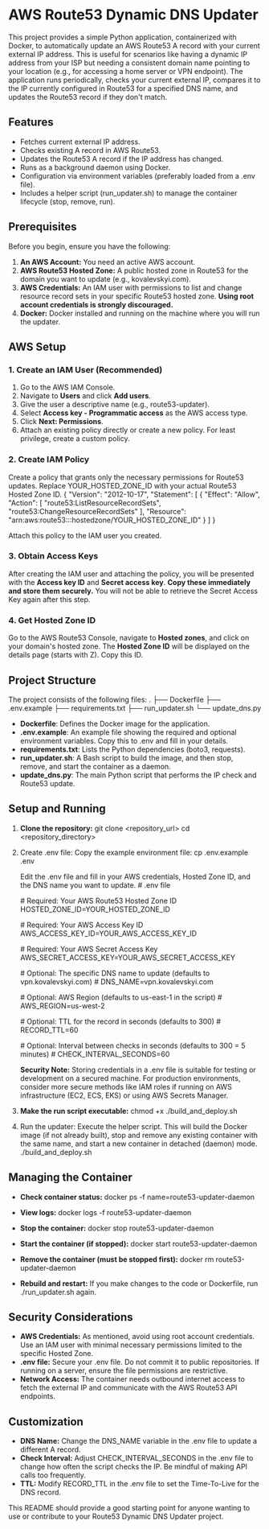 # **AWS Route53 Dynamic DNS Updater**

This project provides a simple Python application, containerized with Docker, to automatically update an AWS Route53 A record with your current external IP address. This is useful for scenarios like having a dynamic IP address from your ISP but needing a consistent domain name pointing to your location (e.g., for accessing a home server or VPN endpoint).
The application runs periodically, checks your current external IP, compares it to the IP currently configured in Route53 for a specified DNS name, and updates the Route53 record if they don't match.

## **Features**

* Fetches current external IP address.
* Checks existing A record in AWS Route53.
* Updates the Route53 A record if the IP address has changed.
* Runs as a background daemon using Docker.
* Configuration via environment variables (preferably loaded from a .env file).
* Includes a helper script (run\_updater.sh) to manage the container lifecycle (stop, remove, run).

## **Prerequisites**

Before you begin, ensure you have the following:

1. **An AWS Account:** You need an active AWS account.
2. **AWS Route53 Hosted Zone:** A public hosted zone in Route53 for the domain you want to update (e.g., kovalevskyi.com).
3. **AWS Credentials:** An IAM user with permissions to list and change resource record sets in your specific Route53 hosted zone. **Using root account credentials is strongly discouraged.**
4. **Docker:** Docker installed and running on the machine where you will run the updater.

## **AWS Setup**

### **1\. Create an IAM User (Recommended)**

1. Go to the AWS IAM Console.
2. Navigate to **Users** and click **Add users**.
3. Give the user a descriptive name (e.g., route53-updater).
4. Select **Access key \- Programmatic access** as the AWS access type.
5. Click **Next: Permissions**.
6. Attach an existing policy directly or create a new policy. For least privilege, create a custom policy.

### **2\. Create IAM Policy**

Create a policy that grants only the necessary permissions for Route53 updates. Replace YOUR\_HOSTED\_ZONE\_ID with your actual Route53 Hosted Zone ID.
{
    "Version": "2012-10-17",
    "Statement": \[
        {
            "Effect": "Allow",
            "Action": \[
                "route53:ListResourceRecordSets",
                "route53:ChangeResourceRecordSets"
            \],
            "Resource": "arn:aws:route53:::hostedzone/YOUR\_HOSTED\_ZONE\_ID"
        }
    \]
}

Attach this policy to the IAM user you created.

### **3\. Obtain Access Keys**

After creating the IAM user and attaching the policy, you will be presented with the **Access key ID** and **Secret access key**. **Copy these immediately and store them securely.** You will not be able to retrieve the Secret Access Key again after this step.

### **4\. Get Hosted Zone ID**

Go to the AWS Route53 Console, navigate to **Hosted zones**, and click on your domain's hosted zone. The **Hosted Zone ID** will be displayed on the details page (starts with Z). Copy this ID.

## **Project Structure**

The project consists of the following files:
.
├── Dockerfile
├── .env.example
├── requirements.txt
├── run\_updater.sh
└── update\_dns.py

* **Dockerfile**: Defines the Docker image for the application.
* **.env.example**: An example file showing the required and optional environment variables. Copy this to .env and fill in your details.
* **requirements.txt**: Lists the Python dependencies (boto3, requests).
* **run\_updater.sh**: A Bash script to build the image, and then stop, remove, and start the container as a daemon.
* **update\_dns.py**: The main Python script that performs the IP check and Route53 update.

## **Setup and Running**

1. **Clone the repository:**
   git clone \<repository\_url\>
   cd \<repository\_directory\>

2. Create .env file:
   Copy the example environment file:
   cp .env.example .env

   Edit the .env file and fill in your AWS credentials, Hosted Zone ID, and the DNS name you want to update.
   \# .env file

   \# Required: Your AWS Route53 Hosted Zone ID
   HOSTED\_ZONE\_ID=YOUR\_HOSTED\_ZONE\_ID

   \# Required: Your AWS Access Key ID
   AWS\_ACCESS\_KEY\_ID=YOUR\_AWS\_ACCESS\_KEY\_ID

   \# Required: Your AWS Secret Access Key
   AWS\_SECRET\_ACCESS\_KEY=YOUR\_AWS\_SECRET\_ACCESS\_KEY

   \# Optional: The specific DNS name to update (defaults to vpn.kovalevskyi.com)
   \# DNS\_NAME=vpn.kovalevskyi.com

   \# Optional: AWS Region (defaults to us-east-1 in the script)
   \# AWS\_REGION=us-west-2

   \# Optional: TTL for the record in seconds (defaults to 300\)
   \# RECORD\_TTL=60

   \# Optional: Interval between checks in seconds (defaults to 300 \= 5 minutes)
   \# CHECK\_INTERVAL\_SECONDS=60

   **Security Note:** Storing credentials in a .env file is suitable for testing or development on a secured machine. For production environments, consider more secure methods like IAM roles if running on AWS infrastructure (EC2, ECS, EKS) or using AWS Secrets Manager.
3. **Make the run script executable:**
   chmod +x ./build_and_deploy.sh

4. Run the updater:
   Execute the helper script. This will build the Docker image (if not already built), stop and remove any existing container with the same name, and start a new container in detached (daemon) mode.
   ./build_and_deploy.sh

## **Managing the Container**

* **Check container status:**
  docker ps \-f name=route53-updater-daemon

* **View logs:**
  docker logs \-f route53-updater-daemon

* **Stop the container:**
  docker stop route53-updater-daemon

* **Start the container (if stopped):**
  docker start route53-updater-daemon

* **Remove the container (must be stopped first):**
  docker rm route53-updater-daemon

* **Rebuild and restart:** If you make changes to the code or Dockerfile, run ./run\_updater.sh again.

## **Security Considerations**

* **AWS Credentials:** As mentioned, avoid using root account credentials. Use an IAM user with minimal necessary permissions limited to the specific Hosted Zone.
* **.env file:** Secure your .env file. Do not commit it to public repositories. If running on a server, ensure the file permissions are restrictive.
* **Network Access:** The container needs outbound internet access to fetch the external IP and communicate with the AWS Route53 API endpoints.

## **Customization**

* **DNS Name:** Change the DNS\_NAME variable in the .env file to update a different A record.
* **Check Interval:** Adjust CHECK\_INTERVAL\_SECONDS in the .env file to change how often the script checks the IP. Be mindful of making API calls too frequently.
* **TTL:** Modify RECORD\_TTL in the .env file to set the Time-To-Live for the DNS record.

This README should provide a good starting point for anyone wanting to use or contribute to your Route53 Dynamic DNS Updater project.